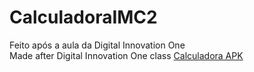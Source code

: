 # CalculadoraIMC2  
Feito após a aula da Digital Innovation One  
Made after Digital Innovation One class
[Calculadora APK](https://github.com/rosante/CalculadoraIMC2/raw/master/CalculadoraIMC2.apk)
